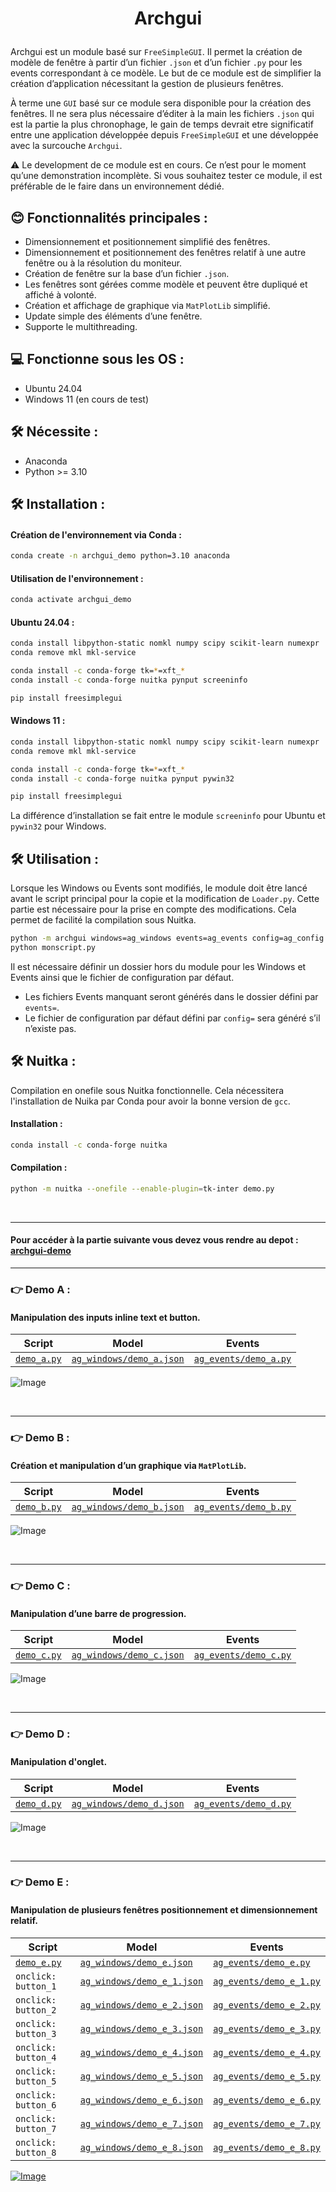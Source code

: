 
# <p align="center">Archgui</p>
  
Archgui est un module basé sur `FreeSimpleGUI`. 
Il permet la création de modèle de fenêtre à partir d’un fichier `.json` et d’un fichier `.py` pour les events
correspondant à ce modèle. Le but de ce module est de simplifier la création d’application nécessitant
la gestion de plusieurs fenêtres.

À terme une `GUI` basé sur ce module sera disponible pour la création des fenêtres. 
Il ne sera plus nécessaire d’éditer à la main les fichiers `.json` qui est la partie la plus chronophage,
le gain de temps devrait etre significatif entre une application développée depuis `FreeSimpleGUI` et 
une développée avec la surcouche `Archgui`.


⚠️ Le development de ce module est en cours. 
Ce n’est pour le moment qu’une demonstration incomplète. 
Si vous souhaitez tester ce module, il est préférable de le faire dans un environnement dédié. 


## 😊 Fonctionnalités principales :
- Dimensionnement et positionnement simplifié des fenêtres.
- Dimensionnement et positionnement des fenêtres relatif à une autre fenêtre ou à la résolution du moniteur.
- Création de fenêtre sur la base d’un fichier `.json`.
- Les fenêtres sont gérées comme modèle et peuvent être dupliqué et affiché à volonté.
- Création et affichage de graphique via `MatPlotLib` simplifié.
- Update simple des éléments d’une fenêtre.
- Supporte le multithreading.


## 💻 Fonctionne sous les OS :
- Ubuntu 24.04 
- Windows 11 (en cours de test)


## 🛠️ Nécessite :
- Anaconda
- Python >= 3.10


## 🛠️ Installation :

#### Création de l'environnement via Conda :
```bash
conda create -n archgui_demo python=3.10 anaconda
```

#### Utilisation de l'environnement :
```bash
conda activate archgui_demo
```

#### Ubuntu 24.04 :
```bash
conda install libpython-static nomkl numpy scipy scikit-learn numexpr
conda remove mkl mkl-service

conda install -c conda-forge tk=*=xft_*
conda install -c conda-forge nuitka pynput screeninfo

pip install freesimplegui
```
#### Windows 11 :
```bash
conda install libpython-static nomkl numpy scipy scikit-learn numexpr
conda remove mkl mkl-service

conda install -c conda-forge tk=*=xft_*
conda install -c conda-forge nuitka pynput pywin32

pip install freesimplegui
```
La différence d’installation se fait entre le module `screeninfo` pour Ubuntu et `pywin32` pour Windows.



## 🛠️ Utilisation :

Lorsque les Windows ou Events sont modifiés, 
le module doit être lancé avant le script principal pour la copie et la modification de `Loader.py`. 
Cette partie est nécessaire pour la prise en compte des modifications. 
Cela permet de facilité la compilation sous Nuitka.

```bash
python -m archgui windows=ag_windows events=ag_events config=ag_config.json
python monscript.py
```
Il est nécessaire définir un dossier hors du module pour les Windows et Events ainsi 
que le fichier de configuration par défaut. 


- Les fichiers Events manquant seront générés dans le dossier défini par `events=`.
- Le fichier de configuration par défaut défini par `config=` sera généré s’il n’existe pas.


## 🛠️ Nuitka :
Compilation en onefile sous Nuitka fonctionnelle.
Cela nécessitera l'installation de Nuika par Conda pour avoir la bonne version de `gcc`.

#### Installation :
```bash
conda install -c conda-forge nuitka
```

#### Compilation :
```bash
python -m nuitka --onefile --enable-plugin=tk-inter demo.py
```

<br/>

---

#### Pour accéder à la partie suivante vous devez vous rendre au depot : [archgui-demo](https://github.com/Seblefdev/archgui-demo)

---
### 👉 Demo A :
#### Manipulation des inputs inline text et button.

| Script          | Model                     | Events                 |
|-----------------|---------------------------|------------------------|
| [`demo_a.py`](https://github.com/Seblefdev/archgui-demo/blob/main/demo_a.py) | [`ag_windows/demo_a.json`](https://github.com/Seblefdev/archgui-demo/blob/main/ag_windows/demo_a.json)  | [`ag_events/demo_a.py`](https://github.com/Seblefdev/archgui-demo/blob/main/ag_events/demo_a.py)  |

![Image](https://github.com/Seblefdev/archgui-demo/blob/main/demo_img/demo_a.png?raw=true)



<br/>

---
### 👉 Demo B :
#### Création et manipulation d’un graphique via `MatPlotLib`.

| Script          | Model                     | Events                 |
|-----------------|---------------------------|------------------------|
| [`demo_b.py`](https://github.com/Seblefdev/archgui-demo/blob/main/demo_b.py) | [`ag_windows/demo_b.json`](https://github.com/Seblefdev/archgui-demo/blob/main/ag_windows/demo_b.json)  | [`ag_events/demo_b.py`](https://github.com/Seblefdev/archgui-demo/blob/main/ag_events/demo_b.py)  |

![Image](https://github.com/Seblefdev/archgui-demo/blob/main/demo_img/demo_b.png?raw=true)



<br/>

---
### 👉 Demo C :
#### Manipulation d’une barre de progression.

| Script          | Model                     | Events                 |
|-----------------|---------------------------|------------------------|
| [`demo_c.py`](https://github.com/Seblefdev/archgui-demo/blob/main/demo_c.py) | [`ag_windows/demo_c.json`](https://github.com/Seblefdev/archgui-demo/blob/main/ag_windows/demo_c.json)  | [`ag_events/demo_c.py`](https://github.com/Seblefdev/archgui-demo/blob/main/ag_events/demo_c.py)  |

![Image](https://github.com/Seblefdev/archgui-demo/blob/main/demo_img/demo_c.png?raw=true)



<br/>

---
### 👉 Demo D :
#### Manipulation d'onglet.

| Script          | Model                     | Events                 |
|-----------------|---------------------------|------------------------|
| [`demo_d.py`](https://github.com/Seblefdev/archgui-demo/blob/main/demo_d.py) | [`ag_windows/demo_d.json`](https://github.com/Seblefdev/archgui-demo/blob/main/ag_windows/demo_d.json)  | [`ag_events/demo_d.py`](https://github.com/Seblefdev/archgui-demo/blob/main/ag_events/demo_d.py)  |

![Image](https://github.com/Seblefdev/archgui-demo/blob/main/demo_img/demo_d.png?raw=true)



<br/>

---
### 👉 Demo E :
#### Manipulation de plusieurs fenêtres positionnement et dimensionnement relatif.

| Script                                                                       | Model                                                                                                      | Events                                                                                               |
|------------------------------------------------------------------------------|------------------------------------------------------------------------------------------------------------|------------------------------------------------------------------------------------------------------|
| [`demo_e.py`](https://github.com/Seblefdev/archgui-demo/blob/main/demo_e.py) | [`ag_windows/demo_e.json`](https://github.com/Seblefdev/archgui-demo/blob/main/ag_windows/demo_e.json)     | [`ag_events/demo_e.py`](https://github.com/Seblefdev/archgui-demo/blob/main/ag_events/demo_e.py)     |
| `onclick: button_1`                                                          | [`ag_windows/demo_e_1.json`](https://github.com/Seblefdev/archgui-demo/blob/main/ag_windows/demo_e_1.json) | [`ag_events/demo_e_1.py`](https://github.com/Seblefdev/archgui-demo/blob/main/ag_events/demo_e_1.py) |
| `onclick: button_2`                                                                   | [`ag_windows/demo_e_2.json`](https://github.com/Seblefdev/archgui-demo/blob/main/ag_windows/demo_e_2.json) | [`ag_events/demo_e_2.py`](https://github.com/Seblefdev/archgui-demo/blob/main/ag_events/demo_e_2.py) |
| `onclick: button_3`                                                                   | [`ag_windows/demo_e_3.json`](https://github.com/Seblefdev/archgui-demo/blob/main/ag_windows/demo_e_3.json) | [`ag_events/demo_e_3.py`](https://github.com/Seblefdev/archgui-demo/blob/main/ag_events/demo_e_3.py) |
| `onclick: button_4`                                                                   | [`ag_windows/demo_e_4.json`](https://github.com/Seblefdev/archgui-demo/blob/main/ag_windows/demo_e_4.json) | [`ag_events/demo_e_4.py`](https://github.com/Seblefdev/archgui-demo/blob/main/ag_events/demo_e_4.py) |
| `onclick: button_5`                                                                   | [`ag_windows/demo_e_5.json`](https://github.com/Seblefdev/archgui-demo/blob/main/ag_windows/demo_e_5.json) | [`ag_events/demo_e_5.py`](https://github.com/Seblefdev/archgui-demo/blob/main/ag_events/demo_e_5.py) |
| `onclick: button_6`                                                                   | [`ag_windows/demo_e_6.json`](https://github.com/Seblefdev/archgui-demo/blob/main/ag_windows/demo_e_6.json) | [`ag_events/demo_e_6.py`](https://github.com/Seblefdev/archgui-demo/blob/main/ag_events/demo_e_6.py) |
| `onclick: button_7`                                                                   | [`ag_windows/demo_e_7.json`](https://github.com/Seblefdev/archgui-demo/blob/main/ag_windows/demo_e_7.json) | [`ag_events/demo_e_7.py`](https://github.com/Seblefdev/archgui-demo/blob/main/ag_events/demo_e_7.py) |
| `onclick: button_8`                                                                   | [`ag_windows/demo_e_8.json`](https://github.com/Seblefdev/archgui-demo/blob/main/ag_windows/demo_e_8.json) | [`ag_events/demo_e_8.py`](https://github.com/Seblefdev/archgui-demo/blob/main/ag_events/demo_e_8.py) |

[![Image](https://github.com/Seblefdev/archgui-demo/blob/main/demo_img/demo_e_0.png?raw=true)](https://github.com/Seblefdev/archgui-demo/blob/main/demo_img/demo_e_1.png?raw=true)


